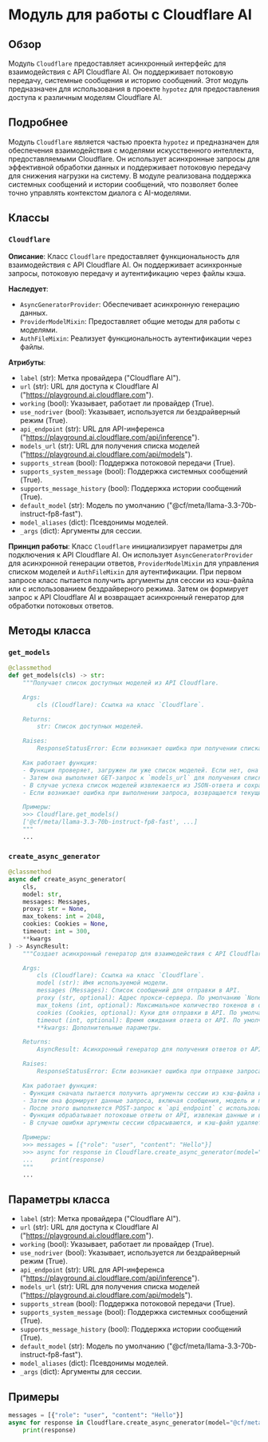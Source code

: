 # Модуль для работы с Cloudflare AI
## Обзор

Модуль `Cloudflare` предоставляет асинхронный интерфейс для взаимодействия с API Cloudflare AI. Он поддерживает потоковую передачу, системные сообщения и историю сообщений. Этот модуль предназначен для использования в проекте `hypotez` для предоставления доступа к различным моделям Cloudflare AI.

## Подробнее

Модуль `Cloudflare` является частью проекта `hypotez` и предназначен для обеспечения взаимодействия с моделями искусственного интеллекта, предоставляемыми Cloudflare. Он использует асинхронные запросы для эффективной обработки данных и поддерживает потоковую передачу для снижения нагрузки на систему. В модуле реализована поддержка системных сообщений и истории сообщений, что позволяет более точно управлять контекстом диалога с AI-моделями.

## Классы

### `Cloudflare`

**Описание**: Класс `Cloudflare` предоставляет функциональность для взаимодействия с API Cloudflare AI. Он поддерживает асинхронные запросы, потоковую передачу и аутентификацию через файлы кэша.

**Наследует**:
- `AsyncGeneratorProvider`: Обеспечивает асинхронную генерацию данных.
- `ProviderModelMixin`: Предоставляет общие методы для работы с моделями.
- `AuthFileMixin`: Реализует функциональность аутентификации через файлы.

**Атрибуты**:
- `label` (str): Метка провайдера ("Cloudflare AI").
- `url` (str): URL для доступа к Cloudflare AI ("https://playground.ai.cloudflare.com").
- `working` (bool): Указывает, работает ли провайдер (True).
- `use_nodriver` (bool): Указывает, используется ли бездрайверный режим (True).
- `api_endpoint` (str): URL для API-инференса ("https://playground.ai.cloudflare.com/api/inference").
- `models_url` (str): URL для получения списка моделей ("https://playground.ai.cloudflare.com/api/models").
- `supports_stream` (bool): Поддержка потоковой передачи (True).
- `supports_system_message` (bool): Поддержка системных сообщений (True).
- `supports_message_history` (bool): Поддержка истории сообщений (True).
- `default_model` (str): Модель по умолчанию ("@cf/meta/llama-3.3-70b-instruct-fp8-fast").
- `model_aliases` (dict): Псевдонимы моделей.
- `_args` (dict): Аргументы для сессии.

**Принцип работы**:
Класс `Cloudflare` инициализирует параметры для подключения к API Cloudflare AI. Он использует `AsyncGeneratorProvider` для асинхронной генерации ответов, `ProviderModelMixin` для управления списком моделей и `AuthFileMixin` для аутентификации. При первом запросе класс пытается получить аргументы для сессии из кэш-файла или с использованием бездрайверного режима. Затем он формирует запрос к API Cloudflare AI и возвращает асинхронный генератор для обработки потоковых ответов.

## Методы класса

### `get_models`

```python
@classmethod
def get_models(cls) -> str:
    """Получает список доступных моделей из API Cloudflare.

    Args:
        cls (Cloudflare): Ссылка на класс `Cloudflare`.

    Returns:
        str: Список доступных моделей.

    Raises:
        ResponseStatusError: Если возникает ошибка при получении списка моделей.

    Как работает функция:
    - Функция проверяет, загружен ли уже список моделей. Если нет, она пытается получить аргументы сессии из кэша или с использованием бездрайверного режима.
    - Затем она выполняет GET-запрос к `models_url` для получения списка моделей.
    - В случае успеха список моделей извлекается из JSON-ответа и сохраняется в атрибуте `cls.models`.
    - Если возникает ошибка при выполнении запроса, возвращается текущий (возможно, пустой) список моделей.

    Примеры:
    >>> Cloudflare.get_models()
    ['@cf/meta/llama-3.3-70b-instruct-fp8-fast', ...]
    """
    ...
```

### `create_async_generator`

```python
@classmethod
async def create_async_generator(
    cls,
    model: str,
    messages: Messages,
    proxy: str = None,
    max_tokens: int = 2048,
    cookies: Cookies = None,
    timeout: int = 300,
    **kwargs
) -> AsyncResult:
    """Создает асинхронный генератор для взаимодействия с API Cloudflare.

    Args:
        cls (Cloudflare): Ссылка на класс `Cloudflare`.
        model (str): Имя используемой модели.
        messages (Messages): Список сообщений для отправки в API.
        proxy (str, optional): Адрес прокси-сервера. По умолчанию `None`.
        max_tokens (int, optional): Максимальное количество токенов в ответе. По умолчанию `2048`.
        cookies (Cookies, optional): Куки для отправки в API. По умолчанию `None`.
        timeout (int, optional): Время ожидания ответа от API. По умолчанию `300`.
        **kwargs: Дополнительные параметры.

    Returns:
        AsyncResult: Асинхронный генератор для получения ответов от API.

    Raises:
        ResponseStatusError: Если возникает ошибка при отправке запроса.

    Как работает функция:
    - Функция сначала пытается получить аргументы сессии из кэш-файла или с использованием бездрайверного режима.
    - Затем она формирует данные запроса, включая сообщения, модель и параметры генерации.
    - После этого выполняется POST-запрос к `api_endpoint` с использованием асинхронной сессии.
    - Функция обрабатывает потоковые ответы от API, извлекая данные и возвращая их через асинхронный генератор.
    - В случае ошибки аргументы сессии сбрасываются, и кэш-файл удаляется.

    Примеры:
    >>> messages = [{"role": "user", "content": "Hello"}]
    >>> async for response in Cloudflare.create_async_generator(model="@cf/meta/llama-3.3-70b-instruct-fp8-fast", messages=messages):
    ...     print(response)
    """
    ...
```

## Параметры класса

- `label` (str): Метка провайдера ("Cloudflare AI").
- `url` (str): URL для доступа к Cloudflare AI ("https://playground.ai.cloudflare.com").
- `working` (bool): Указывает, работает ли провайдер (True).
- `use_nodriver` (bool): Указывает, используется ли бездрайверный режим (True).
- `api_endpoint` (str): URL для API-инференса ("https://playground.ai.cloudflare.com/api/inference").
- `models_url` (str): URL для получения списка моделей ("https://playground.ai.cloudflare.com/api/models").
- `supports_stream` (bool): Поддержка потоковой передачи (True).
- `supports_system_message` (bool): Поддержка системных сообщений (True).
- `supports_message_history` (bool): Поддержка истории сообщений (True).
- `default_model` (str): Модель по умолчанию ("@cf/meta/llama-3.3-70b-instruct-fp8-fast").
- `model_aliases` (dict): Псевдонимы моделей.
- `_args` (dict): Аргументы для сессии.

## Примеры

```python
messages = [{"role": "user", "content": "Hello"}]
async for response in Cloudflare.create_async_generator(model="@cf/meta/llama-3.3-70b-instruct-fp8-fast", messages=messages):
    print(response)